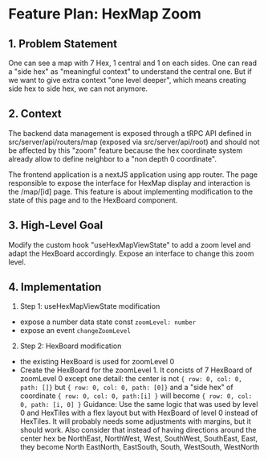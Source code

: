 # Feature Plan: HexMap Zoom

## 1. Problem Statement

One can see a map with 7 Hex, 1 central and 1 on each sides. One can read a "side hex" as "meaningful context" to understand the central one. But if we want to give extra context "one level deeper", which means creating side hex to side hex, we can not anymore.

## 2. Context

The backend data management is exposed through a tRPC API defined in src/server/api/routers/map (exposed via src/server/api/root) and should not be affected by this "zoom" feature because the hex coordinate system already allow to define neighbor to a "non depth 0 coordinate".

The frontend application is a nextJS application using app router. The page responsible to expose the interface for HexMap display and interaction is the /map/[id] page. This feature is about implementing modification to the state of this page and to the HexBoard component.

## 3. High-Level Goal

Modify the custom hook "useHexMapViewState" to add a zoom level and adapt the HexBoard accordingly. Expose an interface to change this zoom level.

## 4. Implementation

1. Step 1: useHexMapViewState modification

- expose a number data state const `zoomLevel: number`
- expose an event `changeZoomLevel`

2. Step 2: HexBoard modification

- the existing HexBoard is used for zoomLevel 0
- Create the HexBoard for the zoomLevel 1. It concists of 7 HexBoard of zoomLevel 0 except one detail: the center is not `{ row: 0, col: 0, path: []}` but `{ row: 0, col: 0, path: [0]}` and a "side hex" of coordinate `{ row: 0, col: 0, path:[i] }` will become `{ row: 0, col: 0, path: [i, 0] }`
  Guidance: Use the same logic that was used by level 0 and HexTiles with a flex layout but with HexBoard of level 0 instead of HexTiles. It will probably needs some adjustments with margins, but it should work. Also consider that instead of having directions around the center hex be NorthEast, NorthWest, West, SouthWest, SouthEast, East, they become North EastNorth, EastSouth, South, WestSouth, WestNorth
